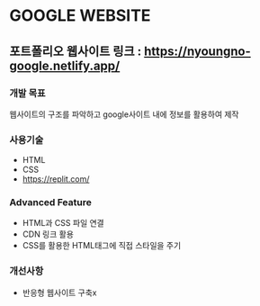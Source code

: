 #  GOOGLE WEBSITE

## 포트폴리오 웹사이트 링크 : <https://nyoungno-google.netlify.app/>

### 개발 목표
웹사이트의 구조를 파악하고 google사이트 내에 정보를 활용하여 제작

### 사용기술
- HTML
- CSS
- https://replit.com/

### Advanced Feature
- HTML과 CSS 파일 연결
- CDN 링크 활용
- CSS를 활용한 HTML태그에 직접 스타일을 주기

### 개선사항
- 반응형 웹사이트 구축x
